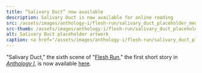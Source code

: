 ```yaml
---
title: “Salivary Duct” now available
description: Salivary Duct is now available for online reading
src: /assets/images/anthology-i/flesh-run/salivary_duct_placeholder_med.jpg
src-thumb: /assets/images/anthology-i/flesh-run/salivary_duct_placeholder_small.jpg
alt: Salivary Duct placeholder artwork
caption: <a href="/assets/images/anthology-i/flesh-run/salivary_duct_placeholder.jpg" target="_blank">AI placeholder artwork</a> generated using <a href="https://creator.nightcafe.studio/creation/ZIytUYQA7l0KantwvFv7" target="_blank">SD 1.5</a> — <a href="https://creativecommons.org/publicdomain/zero/1.0/" target="_blank">CC0 1.0</a>
---
```


"Salivary Duct," the sixth scene of "[Flesh Run](/anthology-i/flesh-run/)," the first short story in *[Anthology I](/anthology-i/)*, is now available [here](/anthology-i/flesh-run/salivary-duct/).